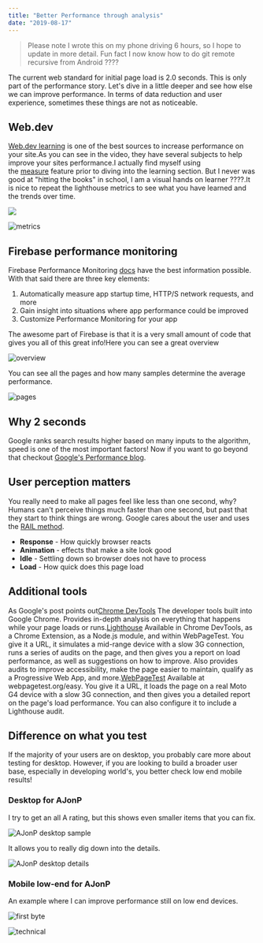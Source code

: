 ```yaml
---
title: "Better Performance through analysis"
date: "2019-08-17"
---
```


> Please note I wrote this on my phone driving 6 hours, so I hope to update in more detail. Fun fact I now know how to do git remote recursive from Android ????

The current web standard for initial page load is 2.0 seconds. This is only part of the performance story. Let's dive in a little deeper and see how else we can improve performance. In terms of data reduction and user experience, sometimes these things are not as noticeable.

## Web.dev[](https://codingcat.dev/blog/better-performance-through-analysis#webdev)

[Web.dev learning](https://web.dev/learn) is one of the best sources to increase performance on your site.As you can see in the video, they have several subjects to help improve your sites performance.I actually find myself using the [measure](https://web.dev/measure) feature prior to diving into the learning section. But I never was good at "hitting the books" in school, I am a visual hands on learner ????.It is nice to repeat the lighthouse metrics to see what you have learned and the trends over time.

![](https://res.cloudinary.com/ajonp/image/upload/v1600706347/codingcat.dev/image_70309666.png)

![metrics](https://res.cloudinary.com/ajonp/image/upload/f_auto,q_auto/ajonp-ajonp-com/blog/Screenshot_20190817-083308_2.png)

## Firebase performance monitoring[](https://codingcat.dev/blog/better-performance-through-analysis#firebase-performance-monitoring)

Firebase Performance Monitoring [docs](https://firebase.google.com/docs/perf-mon) have the best information possible. With that said there are three key elements:

1. Automatically measure app startup time, HTTP/S network requests, and more
2. Gain insight into situations where app performance could be improved
3. Customize Performance Monitoring for your app

The awesome part of Firebase is that it is a very small amount of code that gives you all of this great info!Here you can see a great overview

![overview](https://res.cloudinary.com/ajonp/image/upload/f_auto,q_auto/ajonp-ajonp-com/blog/Screenshot_20190817-100008_2.png)

You can see all the pages and how many samples determine the average performance.

![pages](https://res.cloudinary.com/ajonp/image/upload/f_auto,q_auto/ajonp-ajonp-com/blog/Screenshot_20190817-170441.png)

## Why 2 seconds[](https://codingcat.dev/blog/better-performance-through-analysis#why-2-seconds)

Google ranks search results higher based on many inputs to the algorithm, speed is one of the most important factors! Now if you want to go beyond that checkout [Google's Performance blog](https://developers.google.com/web/fundamentals/performance/why-performance-matters/).

## User perception matters[](https://codingcat.dev/blog/better-performance-through-analysis#user-perception-matters)

You really need to make all pages feel like less than one second, why? Humans can't perceive things much faster than one second, but past that they start to think things are wrong. Google cares about the user and uses the [RAIL method](https://developers.google.com/web/fundamentals/performance/rail).

- **Response** - How quickly browser reacts
- **Animation** - effects that make a site look good
- **Idle** - Settling down so browser does not have to process
- **Load** - How quick does this page load

## Additional tools[](https://codingcat.dev/blog/better-performance-through-analysis#additional-tools)

As Google's post points out[Chrome DevTools](https://developers.google.com/web/fundamentals/performance/rail#devtools) The developer tools built into Google Chrome. Provides in-depth analysis on everything that happens while your page loads or runs.[Lighthouse](https://developers.google.com/web/fundamentals/performance/rail#lighthouse) Available in Chrome DevTools, as a Chrome Extension, as a Node.js module, and within WebPageTest. You give it a URL, it simulates a mid-range device with a slow 3G connection, runs a series of audits on the page, and then gives you a report on load performance, as well as suggestions on how to improve. Also provides audits to improve accessibility, make the page easier to maintain, qualify as a Progressive Web App, and more.[WebPageTest](https://developers.google.com/web/fundamentals/performance/rail#webpagetest) Available at webpagetest.org/easy. You give it a URL, it loads the page on a real Moto G4 device with a slow 3G connection, and then gives you a detailed report on the page's load performance. You can also configure it to include a Lighthouse audit.

## Difference on what you test[](https://codingcat.dev/blog/better-performance-through-analysis#difference-on-what-you-test)

If the majority of your users are on desktop, you probably care more about testing for desktop. However, if you are looking to build a broader user base, especially in developing world's, you better check low end mobile results!

### Desktop for AJonP[](https://codingcat.dev/blog/better-performance-through-analysis#desktop-for-ajonp)

I try to get an all A rating, but this shows even smaller items that you can fix.

![AJonP desktop sample](https://res.cloudinary.com/ajonp/image/upload/f_auto,q_auto/ajonp-ajonp-com/blog/Screenshot_20190818-124358.png)

It allows you to really dig down into the details.

![AJonP desktop details](https://res.cloudinary.com/ajonp/image/upload/f_auto,q_auto/ajonp-ajonp-com/blog/Screenshot_20190818-124455.png)

### Mobile low-end for AJonP[](https://codingcat.dev/blog/better-performance-through-analysis#mobile-low-end-for-ajonp)

An example where I can improve performance still on low end devices.

![first byte](https://res.cloudinary.com/ajonp/image/upload/f_auto,q_auto/ajonp-ajonp-com/blog/Screenshot_20190817-225336.png)

![technical](https://res.cloudinary.com/ajonp/image/upload/f_auto,q_auto/ajonp-ajonp-com/blog/Screenshot_20190817-225421.png)
